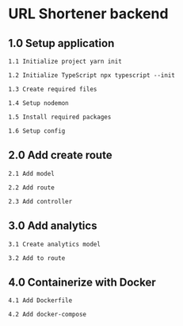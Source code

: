 # URL Shortener backend

## 1.0 Setup application
    1.1 Initialize project yarn init

    1.2 Initialize TypeScript npx typescript --init

    1.3 Create required files

    1.4 Setup nodemon

    1.5 Install required packages

    1.6 Setup config

## 2.0 Add create route
    2.1 Add model

    2.2 Add route

    2.3 Add controller

## 3.0 Add analytics
    3.1 Create analytics model

    3.2 Add to route

## 4.0 Containerize with Docker
    4.1 Add Dockerfile

    4.2 Add docker-compose